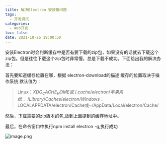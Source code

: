 ```yaml
---
title: 解决Electron 安装慢问题
tags:
  - 开发调试
categories:
  - Web开发
toc: false
date: 2021-10-26 19:00:50
---
```


安装Electron时会判断缓存中是否有要下载的zip包，如果没有的话就去下载这个zip包。但是往往下载这个zip包时非常慢，总是下载不成功。下面给出我的解决办法：

首先要知道缓存位置在哪，根据 electron-download的描述 缓存的位置取决于操作系统 默认值为：

> Linux：$XDG_CACHE_HOME或~/.cache/electron/
苹果系统：~/Library/Caches/electron/
Windows：$LOCALAPPDATA/electron/Cache或~/AppData/Local/electron/Cache/

然后，[下载](https://npm.taobao.org/mirrors/electron)需要的zip版本的包,放到上面提到的缓存地址中。

最后，在命令窗口中执行npm install electron -g,执行成功

![image.png](https://blogimage.houjiyi.com/Fh0vqiZD8HtNUziLZRNzjMc_EhYQ)

